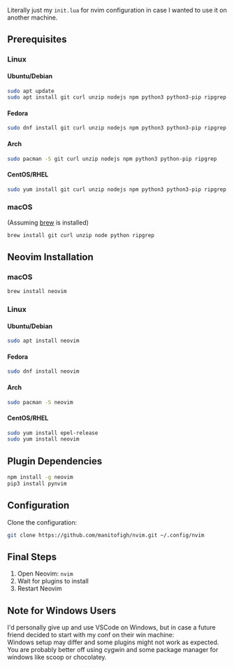 Literally just my `init.lua` for nvim configuration in case I wanted to use it on another machine.
## Prerequisites

### Linux
#### Ubuntu/Debian
```bash
sudo apt update
sudo apt install git curl unzip nodejs npm python3 python3-pip ripgrep
```

#### Fedora
```bash
sudo dnf install git curl unzip nodejs npm python3 python3-pip ripgrep
```

#### Arch
```bash
sudo pacman -S git curl unzip nodejs npm python3 python-pip ripgrep
```

#### CentOS/RHEL
```bash
sudo yum install git curl unzip nodejs npm python3 python3-pip ripgrep
```

### macOS
(Assuming [brew](https://brew.sh/) is installed)
```bash
brew install git curl unzip node python ripgrep
```

## Neovim Installation

### macOS 
```bash
brew install neovim
```

### Linux
#### Ubuntu/Debian
```bash
sudo apt install neovim
```
#### Fedora
```bash
sudo dnf install neovim
```
#### Arch
```bash
sudo pacman -S neovim
```
#### CentOS/RHEL
```bash
sudo yum install epel-release
sudo yum install neovim
```

## Plugin Dependencies
```bash
npm install -g neovim
pip3 install pynvim
```

## Configuration
Clone the configuration:
```bash
git clone https://github.com/manitofigh/nvim.git ~/.config/nvim
```

## Final Steps

1. Open Neovim: `nvim`
2. Wait for plugins to install
3. Restart Neovim

## Note for Windows Users

I'd personally give up and use VSCode on Windows, but in case a future friend decided to start with my conf on their win machine:
</br>
Windows setup may differ and some plugins might not work as expected. You are probably better off using cygwin and some package manager for windows like scoop or chocolatey.

